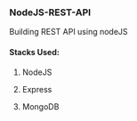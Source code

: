 ### NodeJS-REST-API ###
Building REST API using nodeJS

#### Stacks Used: ####

1. NodeJS

2. Express

3. MongoDB

